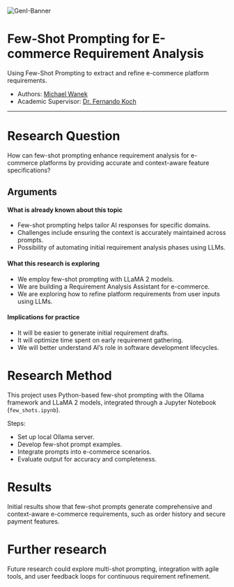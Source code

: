 ![GenI-Banner](https://github.com/genilab-fau/genial-fau.github.io/blob/8f1a2d3523f879e1082918c7bba19553cb6e7212/images/geni-lab-banner.png?raw=true)

# Few-Shot Prompting for E-commerce Requirement Analysis

Using Few-Shot Prompting to extract and refine e-commerce platform requirements.

* Authors: [Michael Wanek](http://www.github.com/mwanek)
* Academic Supervisor: [Dr. Fernando Koch](http://www.fernandokoch.me)

---

# Research Question 

How can few-shot prompting enhance requirement analysis for e-commerce platforms by providing accurate and context-aware feature specifications?

## Arguments

#### What is already known about this topic

* Few-shot prompting helps tailor AI responses for specific domains.
* Challenges include ensuring the context is accurately maintained across prompts.
* Possibility of automating initial requirement analysis phases using LLMs.

#### What this research is exploring

* We employ few-shot prompting with LLaMA 2 models.
* We are building a Requirement Analysis Assistant for e-commerce.
* We are exploring how to refine platform requirements from user inputs using LLMs.

#### Implications for practice

* It will be easier to generate initial requirement drafts.
* It will optimize time spent on early requirement gathering.
* We will better understand AI’s role in software development lifecycles.

# Research Method

This project uses Python-based few-shot prompting with the Ollama framework and LLaMA 2 models, integrated through a Jupyter Notebook (`few_shots.ipynb`).

Steps:
- Set up local Ollama server.
- Develop few-shot prompt examples.
- Integrate prompts into e-commerce scenarios.
- Evaluate output for accuracy and completeness.

# Results

Initial results show that few-shot prompts generate comprehensive and context-aware e-commerce requirements, such as order history and secure payment features.

# Further research

Future research could explore multi-shot prompting, integration with agile tools, and user feedback loops for continuous requirement refinement.
